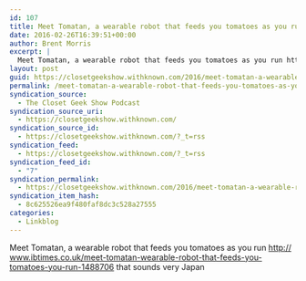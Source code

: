 ```yaml
---
id: 107
title: Meet Tomatan, a wearable robot that feeds you tomatoes as you run http://www.ibtimes.co.uk/meet-tomatan-wearable-robot-that-feeds-you-tomatoes-you-run-1488706 that sounds very Japan
date: 2016-02-26T16:39:51+00:00
author: Brent Morris
excerpt: |
  Meet Tomatan, a wearable robot that feeds you tomatoes as you run http://www.ibtimes.co.uk/meet-tomatan-wearable-robot-that-feeds-you-tomatoes-you-run-1488706 that sounds very Japan
layout: post
guid: https://closetgeekshow.withknown.com/2016/meet-tomatan-a-wearable-robot-that-feeds-you-tomatoes-as
permalink: /meet-tomatan-a-wearable-robot-that-feeds-you-tomatoes-as-you-run-httpwww-ibtimes-co-ukmeet-tomatan-wearable-robot-that-feeds-you-tomatoes-you-run-1488706-that-sounds-very-japan/
syndication_source:
  - The Closet Geek Show Podcast
syndication_source_uri:
  - https://closetgeekshow.withknown.com/
syndication_source_id:
  - https://closetgeekshow.withknown.com/?_t=rss
syndication_feed:
  - https://closetgeekshow.withknown.com/?_t=rss
syndication_feed_id:
  - "7"
syndication_permalink:
  - https://closetgeekshow.withknown.com/2016/meet-tomatan-a-wearable-robot-that-feeds-you-tomatoes-as
syndication_item_hash:
  - 8c625526ea9f480faf8dc3c528a27555
categories:
  - Linkblog
---
```

<div class="">
  <p class="p-name">
    Meet Tomatan, a wearable robot that feeds you tomatoes as you run <a href="http://www.ibtimes.co.uk/meet-tomatan-wearable-robot-that-feeds-you-tomatoes-you-run-1488706">http:/<wbr />/<wbr />www.ibtimes.co.uk/<wbr />meet-tomatan-wearable-robot-that-feeds-you-tomatoes-you-run-1488706</a> that sounds very Japan
  </p>
  
  <p>
  </p>
</div>